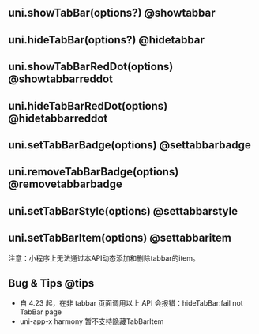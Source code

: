 ## uni.showTabBar(options?) @showtabbar

<!-- UTSAPIJSON.showTabBar.description -->

<!-- UTSAPIJSON.showTabBar.compatibility -->

<!-- UTSAPIJSON.showTabBar.param -->

<!-- UTSAPIJSON.showTabBar.returnValue -->

<!-- UTSAPIJSON.showTabBar.tutorial -->

## uni.hideTabBar(options?) @hidetabbar

<!-- UTSAPIJSON.hideTabBar.description -->

<!-- UTSAPIJSON.hideTabBar.compatibility -->

<!-- UTSAPIJSON.hideTabBar.param -->

<!-- UTSAPIJSON.hideTabBar.returnValue -->

<!-- UTSAPIJSON.hideTabBar.tutorial -->

## uni.showTabBarRedDot(options) @showtabbarreddot

<!-- UTSAPIJSON.showTabBarRedDot.description -->

<!-- UTSAPIJSON.showTabBarRedDot.compatibility -->

<!-- UTSAPIJSON.showTabBarRedDot.param -->

<!-- UTSAPIJSON.showTabBarRedDot.returnValue -->

<!-- UTSAPIJSON.showTabBarRedDot.tutorial -->

## uni.hideTabBarRedDot(options) @hidetabbarreddot

<!-- UTSAPIJSON.hideTabBarRedDot.description -->

<!-- UTSAPIJSON.hideTabBarRedDot.compatibility -->

<!-- UTSAPIJSON.hideTabBarRedDot.param -->

<!-- UTSAPIJSON.hideTabBarRedDot.returnValue -->

<!-- UTSAPIJSON.hideTabBarRedDot.tutorial -->

## uni.setTabBarBadge(options) @settabbarbadge

<!-- UTSAPIJSON.setTabBarBadge.description -->

<!-- UTSAPIJSON.setTabBarBadge.compatibility -->

<!-- UTSAPIJSON.setTabBarBadge.param -->

<!-- UTSAPIJSON.setTabBarBadge.returnValue -->

<!-- UTSAPIJSON.setTabBarBadge.tutorial -->

## uni.removeTabBarBadge(options) @removetabbarbadge

<!-- UTSAPIJSON.removeTabBarBadge.description -->

<!-- UTSAPIJSON.removeTabBarBadge.compatibility -->

<!-- UTSAPIJSON.removeTabBarBadge.param -->

<!-- UTSAPIJSON.removeTabBarBadge.returnValue -->

<!-- UTSAPIJSON.removeTabBarBadge.tutorial -->

## uni.setTabBarStyle(options) @settabbarstyle

<!-- UTSAPIJSON.setTabBarStyle.description -->

<!-- UTSAPIJSON.setTabBarStyle.compatibility -->

<!-- UTSAPIJSON.setTabBarStyle.param -->

<!-- UTSAPIJSON.setTabBarStyle.returnValue -->

<!-- UTSAPIJSON.setTabBarStyle.tutorial -->

## uni.setTabBarItem(options) @settabbaritem

<!-- UTSAPIJSON.setTabBarItem.description -->

<!-- UTSAPIJSON.setTabBarItem.compatibility -->

<!-- UTSAPIJSON.setTabBarItem.param -->

<!-- UTSAPIJSON.setTabBarItem.returnValue -->

<!-- UTSAPIJSON.setTabBarItem.tutorial -->

注意：小程序上无法通过本API动态添加和删除tabbar的item。

<!-- UTSAPIJSON.general_type.name -->

<!-- UTSAPIJSON.general_type.param -->

## Bug & Tips @tips
- 自 4.23 起，在非 tabbar 页面调用以上 API 会报错：hideTabBar:fail not TabBar page
- uni-app-x harmony 暂不支持隐藏TabBarItem
